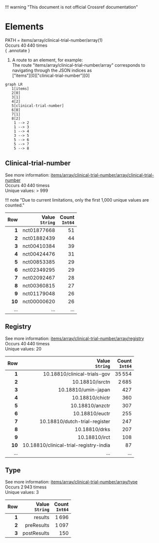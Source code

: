 !!! warning "This document is not official Crossref documentation"
# Elements
PATH = items/array/clinical-trial-number/array(1)  
Occurs 40 440 times  
{ .annotate }

1. A route to an element, for example:  
   The route "items/array/clinical-trial-number/array" corresponds to navigating through the JSON indices as  
   ["items"][0]["clinical-trial-number"][0]  

```mermaid
graph LR
   1[items]
   2[0]
   3[1]
   4[2]
   5[clinical-trial-number]
   6[0]
   7[1]
   8[2]
    1 --> 2
    1 --> 3
    1 --> 4
    3 --> 5
    5 --> 6
    5 --> 7
    5 --> 8
```


## Clinical-trial-number
See more information: [items/array/clinical-trial-number/array/clinical-trial-number](clinical-trial-number/index.md)  
Occurs 40 440 timess  
Unique values: > 999  

!!! note "Due to current limitations, only the first 1,000 unique values are counted."

| **Row** | **Value**<br>`String` | **Count**<br>`Int64` |
|--------:|----------------------:|---------------------:|
| **1**   | nct01877668           | 51                   |
| **2**   | nct01882439           | 44                   |
| **3**   | nct00410384           | 39                   |
| **4**   | nct00424476           | 31                   |
| **5**   | nct00853385           | 29                   |
| **6**   | nct02349295           | 29                   |
| **7**   | nct02092467           | 28                   |
| **8**   | nct00360815           | 27                   |
| **9**   | nct01179048           | 26                   |
| **10**  | nct00000620           | 26                   |
| ... | ... | ... |

## Registry
See more information: [items/array/clinical-trial-number/array/registry](registry/index.md)  
Occurs 40 440 timess  
Unique values: 20  

| **Row** | **Value**<br>`String`                  | **Count**<br>`Int64` |
|--------:|---------------------------------------:|---------------------:|
| **1**   | 10.18810/clinical-trials-gov           | 35 554               |
| **2**   | 10.18810/isrctn                        | 2 685                |
| **3**   | 10.18810/umin-japan                    | 427                  |
| **4**   | 10.18810/chictr                        | 360                  |
| **5**   | 10.18810/anzctr                        | 307                  |
| **6**   | 10.18810/euctr                         | 255                  |
| **7**   | 10.18810/dutch-trial-register          | 247                  |
| **8**   | 10.18810/drks                          | 207                  |
| **9**   | 10.18810/irct                          | 108                  |
| **10**  | 10.18810/clinical-trial-registry-india | 87                   |
| ... | ... | ... |

## Type
See more information: [items/array/clinical-trial-number/array/type](type/index.md)  
Occurs 2 943 timess  
Unique values: 3  

| **Row** | **Value**<br>`String` | **Count**<br>`Int64` |
|--------:|----------------------:|---------------------:|
| **1**   | results               | 1 696                |
| **2**   | preResults            | 1 097                |
| **3**   | postResults           | 150                  |

